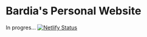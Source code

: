 # Bardia's Personal Website

In progres...
[![Netlify Status](https://api.netlify.com/api/v1/badges/7df7619e-5b22-4a3e-b034-e91f584a39cf/deploy-status)](https://app.netlify.com/sites/glistening-gelato-0c9dbb/deploys)
